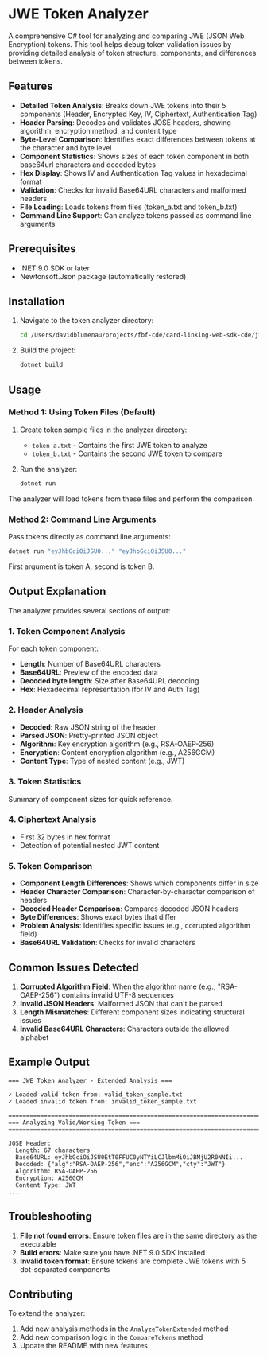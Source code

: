 # JWE Token Analyzer

A comprehensive C# tool for analyzing and comparing JWE (JSON Web Encryption) tokens. This tool helps debug token validation issues by providing detailed analysis of token structure, components, and differences between tokens.

## Features

- **Detailed Token Analysis**: Breaks down JWE tokens into their 5 components (Header, Encrypted Key, IV, Ciphertext, Authentication Tag)
- **Header Parsing**: Decodes and validates JOSE headers, showing algorithm, encryption method, and content type
- **Byte-Level Comparison**: Identifies exact differences between tokens at the character and byte level
- **Component Statistics**: Shows sizes of each token component in both base64url characters and decoded bytes
- **Hex Display**: Shows IV and Authentication Tag values in hexadecimal format
- **Validation**: Checks for invalid Base64URL characters and malformed headers
- **File Loading**: Loads tokens from files (token_a.txt and token_b.txt)
- **Command Line Support**: Can analyze tokens passed as command line arguments

## Prerequisites

- .NET 9.0 SDK or later
- Newtonsoft.Json package (automatically restored)

## Installation

1. Navigate to the token analyzer directory:
   ```bash
   cd /Users/davidblumenau/projects/fbf-cde/card-linking-web-sdk-cde/jwe-token-examples/token-analyzer
   ```

2. Build the project:
   ```bash
   dotnet build
   ```

## Usage

### Method 1: Using Token Files (Default)

1. Create token sample files in the analyzer directory:
   - `token_a.txt` - Contains the first JWE token to analyze
   - `token_b.txt` - Contains the second JWE token to compare

2. Run the analyzer:
   ```bash
   dotnet run
   ```

The analyzer will load tokens from these files and perform the comparison.

### Method 2: Command Line Arguments

Pass tokens directly as command line arguments:

```bash
dotnet run "eyJhbGciOiJSU0..." "eyJhbGciOiJSU0..."
```

First argument is token A, second is token B.

## Output Explanation

The analyzer provides several sections of output:

### 1. Token Component Analysis
For each token component:
- **Length**: Number of Base64URL characters
- **Base64URL**: Preview of the encoded data
- **Decoded byte length**: Size after Base64URL decoding
- **Hex**: Hexadecimal representation (for IV and Auth Tag)

### 2. Header Analysis
- **Decoded**: Raw JSON string of the header
- **Parsed JSON**: Pretty-printed JSON object
- **Algorithm**: Key encryption algorithm (e.g., RSA-OAEP-256)
- **Encryption**: Content encryption algorithm (e.g., A256GCM)
- **Content Type**: Type of nested content (e.g., JWT)

### 3. Token Statistics
Summary of component sizes for quick reference.

### 4. Ciphertext Analysis
- First 32 bytes in hex format
- Detection of potential nested JWT content

### 5. Token Comparison
- **Component Length Differences**: Shows which components differ in size
- **Header Character Comparison**: Character-by-character comparison of headers
- **Decoded Header Comparison**: Compares decoded JSON headers
- **Byte Differences**: Shows exact bytes that differ
- **Problem Analysis**: Identifies specific issues (e.g., corrupted algorithm field)
- **Base64URL Validation**: Checks for invalid characters

## Common Issues Detected

1. **Corrupted Algorithm Field**: When the algorithm name (e.g., "RSA-OAEP-256") contains invalid UTF-8 sequences
2. **Invalid JSON Headers**: Malformed JSON that can't be parsed
3. **Length Mismatches**: Different component sizes indicating structural issues
4. **Invalid Base64URL Characters**: Characters outside the allowed alphabet

## Example Output

```
=== JWE Token Analyzer - Extended Analysis ===

✓ Loaded valid token from: valid_token_sample.txt
✓ Loaded invalid token from: invalid_token_sample.txt

================================================================================
=== Analyzing Valid/Working Token ===
================================================================================

JOSE Header:
  Length: 67 characters
  Base64URL: eyJhbGciOiJSU0EtT0FFUC0yNTYiLCJlbmMiOiJBMjU2R0NNIi...
  Decoded: {"alg":"RSA-OAEP-256","enc":"A256GCM","cty":"JWT"}
  Algorithm: RSA-OAEP-256
  Encryption: A256GCM
  Content Type: JWT
...
```

## Troubleshooting

1. **File not found errors**: Ensure token files are in the same directory as the executable
2. **Build errors**: Make sure you have .NET 9.0 SDK installed
3. **Invalid token format**: Ensure tokens are complete JWE tokens with 5 dot-separated components

## Contributing

To extend the analyzer:
1. Add new analysis methods in the `AnalyzeTokenExtended` method
2. Add new comparison logic in the `CompareTokens` method
3. Update the README with new features